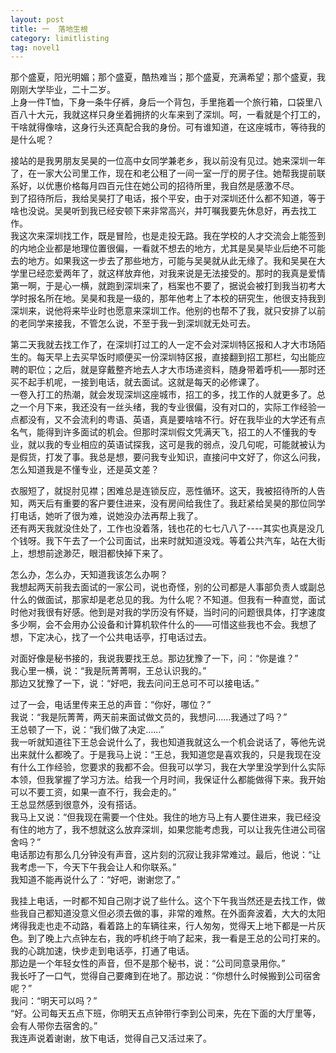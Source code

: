 ```yaml
---
layout: post
title: 一  落地生根
category: limitlisting
tag: novel1
---
```


那个盛夏，阳光明媚；那个盛夏，酷热难当；那个盛夏，充满希望；那个盛夏，我刚刚大学毕业，二十二岁。<br />
上身一件T恤，下身一条牛仔裤，身后一个背包，手里拖着一个旅行箱，口袋里八百八十大元，我就这样只身坐着拥挤的火车来到了深圳。呵，一看就是个打工的，干啥就得像啥，这身行头还真配合我的身份。可有谁知道，在这座城市，等待我的是什么呢？

接站的是我男朋友吴昊的一位高中女同学兼老乡，我以前没有见过。她来深圳一年了，在一家大公司里工作，现在和老公租了一间一室一厅的房子住。她帮我提前联系好，以优惠价格每月四百元住在她公司的招待所里，我自然是感激不尽。<br />
到了招待所后，我给吴昊打了电话，报个平安，由于对深圳还什么都不知道，等于啥也没说。吴昊听到我已经安顿下来非常高兴，并叮嘱我要先休息好，再去找工作。<br />
我这次来深圳找工作，既是冒险，也是走投无路。我在学校的人才交流会上能签到的内地企业都是地理位置很偏，一看就不想去的地方，尤其是吴昊毕业后绝不可能去的地方。如果我这一步去了那些地方，可能与吴昊就从此无缘了。我和吴昊在大学里已经恋爱两年了，就这样放弃他，对我来说是无法接受的。那时的我真是爱情第一啊，于是心一横，就跑到深圳来了，档案也不要了，据说会被打到我当初考大学时报名所在地。吴昊和我是一级的，那年他考上了本校的研究生，他很支持我到深圳来，说他将来毕业时也愿意来深圳工作。他别的也帮不了我，就只安排了以前的老同学来接我，不管怎么说，不至于我一到深圳就无处可去。

第二天我就去找工作了，在深圳打过工的人一定不会对深圳特区报和人才大市场陌生的。每天早上去买早饭时顺便买一份深圳特区报，直接翻到招工那栏，勾出能应聘的职位；之后，就是穿戴整齐地去人才大市场递资料，随身带着呼机——那时还买不起手机呢，一接到电话，就去面试。这就是每天的必修课了。<br />
一卷入打工的热潮，就会发现深圳这座城市，招工的多，找工作的人就更多了。总之一个月下来，我还没有一丝头绪，我的专业很偏，没有对口的，实际工作经验一点都没有，又不会流利的粤语、英语，真是要啥啥不行。好在我毕业的大学还有点名气，能得到许多面试的机会。但那时深圳假文凭满天飞，招工的人不懂我的专业，就以我的专业相应的英语试探我，这可是我的弱点，没几句呢，可能就被认为是假货，打发了事。我总是想，要问我专业知识，直接问中文好了，你这么问我，怎么知道我是不懂专业，还是英文差？

衣服短了，就捉肘见襟；困难总是连锁反应，恶性循环。这天，我被招待所的人告知，两天后有重要的客户要住进来，没有房间给我住了。我赶紧给吴昊的那位同学打电话，她听了很为难，说她没办法再帮上我了。<br />
还有两天我就没住处了，工作也没着落，钱也花的七七八八了----其实也真是没几个钱呀。我下午去了一个公司面试，出来时就知道没戏。等着公共汽车，站在大街上，想想前途渺茫，眼泪都快掉下来了。

怎么办，怎么办，天知道我该怎么办啊？<br />
我想起两天前我去面试的一家公司，说也奇怪，别的公司都是人事部负责人或副总什么的做面试，那家却是老总见的我。为什么呢？不知道。但我有一种直觉，面试时他对我很有好感。他到是对我的学历没有怀疑，当时问的问题很具体，打字速度多少啊，会不会用办公设备和计算机软件什么的——可惜这些我也不会。我想了想，下定决心，找了一个公共电话亭，打电话过去。

对面好像是秘书接的，我说我要找王总。那边犹豫了一下，问：“你是谁？”<br />
我心里一横，说：“我是阮菁菁啊，王总认识我的。”<br />
那边又犹豫了一下，说：“好吧，我去问问王总可不可以接电话。”

过了一会，电话里传来王总的声音：“你好，哪位？”<br />
我说：“我是阮菁菁，两天前来面试做文员的，我想问……我通过了吗？”<br />
王总顿了一下，说：“我们做了决定……”<br />
我一听就知道往下王总会说什么了，我也知道我就这么一个机会说话了，等他先说出来就什么都晚了。于是我马上说：“王总，我知道您是喜欢我的，只是我现在没有什么工作经验，您要求的我都不会。但我可以学习，我在大学里没学到什么实际本领，但我掌握了学习方法。给我一个月时间，我保证什么都能做得下来。我开始可以不要工资，如果一直不行，我会走的。”<br />
王总显然感到很意外，没有搭话。<br />
我马上又说：“但我现在需要一个住处。我住的地方马上有人要住进来，我已经没有住的地方了，我不想就这么放弃深圳，如果您能考虑我，可以让我先住进公司宿舍吗？”<br />
电话那边有那么几分钟没有声音，这片刻的沉寂让我非常难过。最后，他说：“让我考虑一下，今天下午我会让人和你联系。”<br />
我知道不能再说什么了：“好吧，谢谢您了。”

我挂上电话，一时都不知自己刚才说了些什么。这个下午我当然还是去找工作，做些我自己都知道没意义但必须去做的事，非常的难熬。在外面奔波着，大大的太阳烤得我走也走不动路，看着路上的车辆往来，行人匆匆，觉得天上地下都是一片灰色。到了晚上六点钟左右，我的呼机终于响了起来，我一看是王总的公司打来的。我的心跳加速，快步走到电话亭，打通了电话。<br />
那边是一个年轻女性的声音，但不是那个秘书，说：“公司同意录用你。”<br />
我长吁了一口气，觉得自己要瘫到在地了。那边说：“你想什么时候搬到公司宿舍呢？”<br />
我问：“明天可以吗？”<br />
“好。公司每天五点下班，你明天五点钟带行李到公司来，先在下面的大厅里等，会有人带你去宿舍的。”<br />
我连声说着谢谢，放下电话，觉得自己又活过来了。
